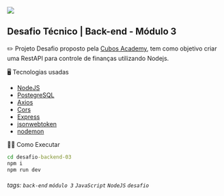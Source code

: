 ![](https://i.imgur.com/xG74tOh.png)

## Desafio Técnico | Back-end - Módulo 3

:pencil2: Projeto
Desafio proposto pela [Cubos Academy](https://cubos.academy/sucesso), tem como objetivo criar uma RestAPI para controle de finanças utilizando Nodejs.

:desktop_computer: Tecnologias usadas
- [NodeJS](https://nodejs.org/en/docs/)
- [PostegreSQL](https://www.postgresql.org/)
- [Axios](https://axios-http.com/)
- [Cors](https://www.npmjs.com/package/cors)
- [Express](https://expressjs.com/pt-br/)
- [jsonwebtoken](https://www.npmjs.com/package/jsonwebtoken)
- [nodemon](https://www.npmjs.com/package/nodemon)


:running_woman: Como Executar
```cmd
cd desafio-backend-03
npm i
npm run dev
```

###### tags: `back-end` `módulo 3` `JavaScript` `NodeJS` `desafio`
